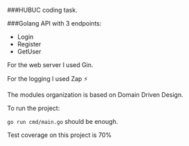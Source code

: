 ###HUBUC coding task.

###Golang API with 3 endpoints:

- Login
- Register
- GetUser 

For the web server I used Gin.

For the logging I used Zap :zap:

The modules organization is based on Domain Driven Design.

To run the project:

````go run cmd/main.go```` should be enough.


Test coverage on this project is 70%